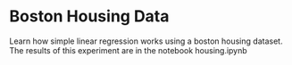 # Boston Housing Data
Learn how simple linear regression works using a boston housing dataset. 
The results of this experiment are in the notebook  housing.ipynb 
